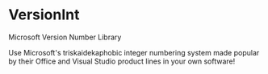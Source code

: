 VersionInt
==========

Microsoft Version Number Library

Use Microsoft's triskaidekaphobic integer numbering system made popular by their Office and Visual Studio product lines in your own software!
